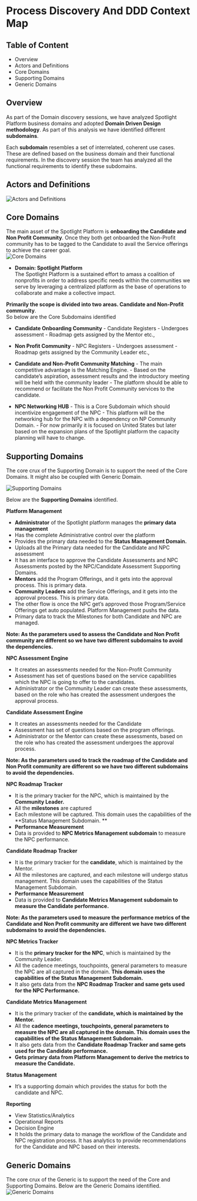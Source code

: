 # Process Discovery And DDD Context Map
## Table of Content
- Overview 
- Actors and Definitions
- Core Domains 
- Supporting Domains
- Generic Domains 

## Overview 
As part of the Domain discovery sessions, we have analyzed Spotlight Platform business domains and adopted **Domain Driven Design methodology**. As part of this analysis we have identified different **subdomains**. 

Each **subdomain** resembles a set of interrelated, coherent use cases. These are defined based on the business domain and their functional requirements. In the discovery session the team has analyzed all the functional requirements to identify these subdomains.

## Actors and Definitions
![Actors and Definitions](..//Images/ActorsandDefinitions.png)

## Core Domains 
The main asset of the Spotlight Platform is **onboarding the Candidate and Non Profit Community**. Once they both get onboarded the Non-Profit community has to be tagged to the Candidate to avail the Service offerings to achieve the career goal. <br />
![Core Domains](..//Images/CoreDomains.png)

- **Domain: Spotlight Platform** <br />
The Spotlight Platform is a sustained effort to amass a coalition of nonprofits in order to address specific needs within the communities we serve by leveraging a centralized platform as the base of operations to collaborate and make a collective impact.

**Primarily the scope is divided into two areas. Candidate and Non-Profit community**. <br />
So below are the Core Subdomains identified

- **Candidate Onboarding Community**
      - Candidate Registers
      - Undergoes assessment
      - Roadmap gets assigned by the Mentor etc.,
      
- **Non Profit Community**
      - NPC Registers
      - Undergoes assessment
      - Roadmap gets assigned by the Community Leader etc.,
- **Candidate and Non-Profit Community Matching**
      - The main competitive advantage is the Matching Engine. 
      - Based on the candidate’s aspiration, assessment results and the introductory meeting will be held with the community leader
      - The platform should be able to recommend or facilitate the Non Profit Community services to the candidate.
- **NPC Networking HUB**
      - This is a Core Subdomain which should incentivize engagement of the NPC
      - This platform will be the networking hub for the NPC with a dependency on NP Community Domain.
      - For now primarily it is focused on United States but later based on the expansion plans of the Spotlight platform the capacity planning will have to change. 

## Supporting Domains
The core crux of the Supporting Domain is to support the need of the Core Domains. It might also be coupled with Generic Domain. 

![Supporting Domains](..//Images/Supporting%20Domains.png)

Below are the **Supporting Domains** identified.

**Platform Management**
- **Administrator** of the Spotlight platform manages the **primary data management**
- Has the complete Administrative control over the platform
- Provides the primary data needed to the **Status Management Domain.**
- Uploads all the Primary data needed for the Candidate and NPC assessment
- It has an interface to approve the Candidate Assessments and NPC Assessments posted by the NPC/Candidate Assessment Supporting Domains. 
- **Mentors** add the Program Offerings, and it gets into the approval process. This is primary data.
- **Community Leaders** add the Service Offerings, and it gets into the approval process. This is primary data.
- The other flow is once the NPC get’s approved those Program/Service Offerings get auto populated. Platform Management pushs the data.
- Primary data to track the Milestones for both Candidate and NPC are managed.

**Note: As the parameters used to assess the Candidate and Non Profit community are different so we have two different subdomains to avoid the dependencies.**

**NPC Assessment Engine**
- It creates an assessments needed for the Non-Profit Community
- Assessment has set of questions based on the service capabilities which the NPC is going to offer to the candidates.
- Administrator or the Community Leader can create these assessments, based on the role who has created the assessment undergoes the approval process.

**Candidate Assessment Engine**
- It creates an assessments needed for the Candidate
- Assessment has set of questions based on the program offerings.
- Administrator or the Mentor can create these assessments, based on the role who has created the assessment undergoes the approval process.

**Note: As the parameters used to track the roadmap of the Candidate and Non Profit community are different so we have two different subdomains to avoid the dependencies.**

**NPC Roadmap Tracker**
- It is the primary tracker for the NPC, which is maintained by the **Community Leader.**
- All the **milestones** are captured
- Each milestone will be captured. This domain uses the capabilities of the **Status Management Subdomain. **
- **Performance Measurement**
- Data is provided to **NPC Metrics Management subdomain** to measure the NPC performance.

**Candidate Roadmap Tracker**
- It is the primary tracker for the **candidate**, which is maintained by the Mentor.
- All the milestones are captured, and each milestone will undergo status management. This domain uses the capabilities of the Status Management Subdomain. 
- **Performance Measurement**
- Data is provided to **Candidate Metrics Management subdomain to measure the Candidate performance.**

**Note: As the parameters used to measure the performance metrics of the Candidate and Non Profit community are different we have two different subdomains to avoid the dependencies.**

**NPC Metrics Tracker**
- It is the **primary tracker for the NPC**, which is maintained by the Community Leader.
- All the cadence meetings, touchpoints, general parameters to measure the NPC are all captured in the domain. **This domain uses the capabilities of the Status Management Subdomain.** 
- It also gets data from the **NPC Roadmap Tracker and same gets used for the NPC Performance.**

**Candidate Metrics Management**
- It is the primary tracker of the **candidate, which is maintained by the Mentor.**
- All the **cadence meetings, touchpoints, general parameters to measure the NPC are all captured in the domain. This domain uses the capabilities of the Status Management Subdomain.** 
- It also gets data from the **Candidate Roadmap Tracker and same gets used for the Candidate performance.**
- **Gets primary data from Platform Management to derive the metrics to measure the Candidate.**

**Status Management**
- It’s a supporting domain which provides the status for both the candidate and NPC.

**Reporting**
- View Statistics/Analytics
-	Operational Reports
-	Decision Engine
-	It holds the primary data to manage the workflow of the Candidate and NPC registration process.
	It has analytics to provide recommendations for the Candidate and NPC based on their interests.
## Generic Domains 
The core crux of the Generic is to support the need of the Core and Supporting Domains. Below are the Generic Domains identified.
![Generic Domains](..//Images/GenericDomains.png)

